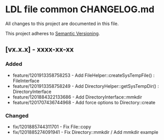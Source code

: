 # LDL file common CHANGELOG.md

All changes to this project are documented in this file.

This project adheres to [Semantic Versioning](https://semver.org/spec/v2.0.0.html).

## [vx.x.x] - xxxx-xx-xx

### Added

- feature/1201913358758253 - Add FileHelper::createSysTempFile() : FileInterface
- feature/1201913358758249 - Add DirectoryHelper::getSysTempDir() : DirectoryInterface
- feature/1201884322133686 - Add DirectoryInterface::mmkdir
- feature/1201707436744968 - Add force options to Directory::create


### Changed

- fix/1201885744311701 - Fix File::copy
- fix/1201885274091941 - Fix Directory::mmkdir / Add mmkdir example
